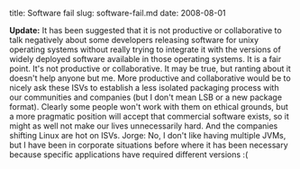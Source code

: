 title: Software fail
slug: software-fail.md
date: 2008-08-01


**Update:** It has been suggested that it is not productive or collaborative to talk negatively about some developers releasing software for unixy operating systems without really trying to integrate it with the versions of widely deployed software available in those operating systems.
It is a fair point. It's not productive or collaborative. It may be true, but ranting about it doesn't help anyone but me.
More productive and collaborative would be to nicely ask these ISVs to establish a less isolated packaging process with our communities and companies (but I don't mean LSB or a new package format). Clearly some people won't work with them on ethical grounds, but a more pragmatic position will accept that commercial software exists, so it might as well not make our lives unnecessarily hard. And the companies shifting Linux are hot on ISVs.
Jorge: No, I don't like having multiple JVMs, but I have been in corporate situations before where it has been necessary because specific applications have required different versions :(